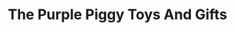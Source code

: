 ---
title: "The Purple Piggy Toys And Gifts"
url: /gettysburg/the-purple-piggy-toys-and-gifts/
shop: Spielzeug
---